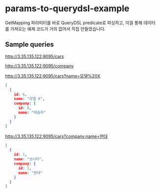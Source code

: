 # params-to-querydsl-example

GetMapping 파라미터를 바로 QueryDSL predicate로 파싱하고, 이걸 통해 데이터를 가져오는 예제 코드가 거의 없어서 직접 만들었습니다.

## Sample queries

http://3.35.135.122:9095/cars

http://3.35.135.122:9095/company

http://3.35.135.122:9095/cars?name=모델%20X

```json
[
  {
    id: 6,
    name: "모델 X",
    company: {
      id: 6,
      name: "테슬라"
    }
  }
]
```

http://3.35.135.122:9095/cars?company.name=현대

```json
[
  {
    id: 1,
    name: "쏘나타",
    company: {
      id: 1,
      name: "현대"
    }
  }
]
```
